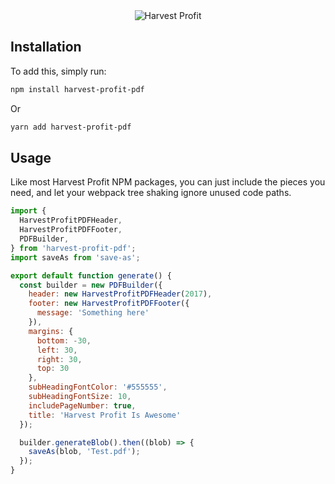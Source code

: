 <div style="text-align: center">
  <img src="https://www.harvestprofit.com/logo.png" alt="Harvest Profit"></img>
</div>

## Installation

To add this, simply run:
```bash
npm install harvest-profit-pdf
```
Or
```bash
yarn add harvest-profit-pdf
```

## Usage

Like most Harvest Profit NPM packages, you can just include the pieces you need, and let your webpack tree shaking ignore unused code paths.

```js
import {
  HarvestProfitPDFHeader,
  HarvestProfitPDFFooter,
  PDFBuilder,
} from 'harvest-profit-pdf';
import saveAs from 'save-as';

export default function generate() {
  const builder = new PDFBuilder({
    header: new HarvestProfitPDFHeader(2017),
    footer: new HarvestProfitPDFFooter({
      message: 'Something here'
    }),
    margins: {
      bottom: -30,
      left: 30,
      right: 30,
      top: 30
    },
    subHeadingFontColor: '#555555',
    subHeadingFontSize: 10,
    includePageNumber: true,
    title: 'Harvest Profit Is Awesome'
  });

  builder.generateBlob().then((blob) => {
    saveAs(blob, 'Test.pdf');
  });
}
```
